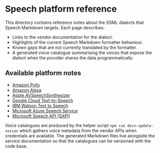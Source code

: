 # Speech platform reference

This directory contains reference notes about the SSML dialects that Speech Markdown targets. Each page describes:

- Links to the vendor documentation for the dialect.
- Highlights of the current Speech Markdown formatter behaviour.
- Known gaps that are not currently translated by the formatter.
- A generated voice catalogue summarising the voices that expose the dialect when the provider shares the data programmatically.

## Available platform notes

- [Amazon Polly](./amazon-polly.md)
- [Amazon Alexa](./amazon-alexa.md)
- [Apple AVSpeechSynthesizer](./apple-avspeechsynthesizer.md)
- [Google Cloud Text-to-Speech](./google-cloud-tts.md)
- [IBM Watson Text to Speech](./ibm-watson-tts.md)
- [Microsoft Azure Speech Service](./azure.md)
- [Microsoft Speech API (SAPI)](./microsoft-sapi.md)

Voice catalogues are produced by the helper script `npm run docs:update-voices` which gathers voice metadata from the vendor APIs when credentials are available. The generated Markdown files live alongside the service documentation so that the catalogues can be versioned with the code base.
